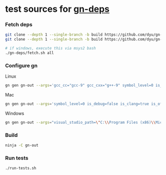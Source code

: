 # test sources for [gn-deps](https://github.com/dyu/gn-deps/)

### Fetch deps
```sh
git clone --depth 1 --single-branch -b build https://github.com/dyu/gn-build.git build
git clone --depth 1 --single-branch -b build https://github.com/dyu/gn-deps.git

# if windows, execute this via msys2 bash
./gn-deps/fetch.sh all
```

### Configure gn
Linux
```sh
gn gen gn-out --args='gcc_cc="gcc-9" gcc_cxx="g++-9" symbol_level=0 is_debug=false is_clang=false is_official_build=true'
```
Mac
```sh
gn gen gn-out --args='symbol_level=0 is_debug=false is_clang=true is_official_build=true'
```
Windows
```sh
gn gen gn-out --args="visual_studio_path=\"C:\\Program Files (x86)\\Microsoft Visual Studio 14.0\" visual_studio_version=\"2015\" symbol_level=0 is_debug=false is_clang=false is_official_build=true"
   ```

### Build
```sh
ninja -C gn-out
```

### Run tests
```sh
./run-tests.sh
```

